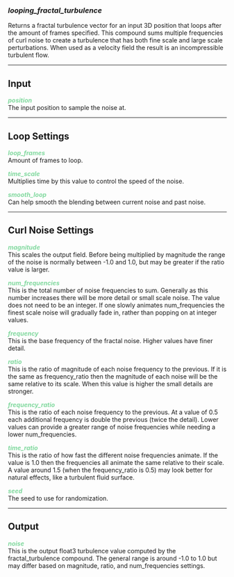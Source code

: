 ### ***looping_fractal_turbulence***
Returns a fractal turbulence vector for an input 3D position that loops after the amount of frames specified. This compound sums multiple frequencies of curl noise to create a turbulence that has both fine scale and large scale perturbations. When used as a velocity field the result is an incompressible turbulent flow.<br />

***
## Input
<span style="color:#82D99F">***position***</span>
<br />The input position to sample the noise at.

***
## Loop Settings
<span style="color:#82D99F">***loop_frames***</span>
<br />Amount of frames to loop.

<span style="color:#82D99F">***time_scale***</span>
<br />Multiplies time by this value to control the speed of the noise.

<span style="color:#82D99F">***smooth_loop***</span>
<br />Can help smooth the blending between current noise and past noise.

***
## Curl Noise Settings
<span style="color:#82D99F">***magnitude***</span>
<br />This scales the output field. Before being multiplied by magnitude the range of the noise is normally between -1.0 and 1.0, but may be greater if the ratio value is larger. 

<span style="color:#82D99F">***num_frequencies***</span>
<br />This is the total number of noise frequencies to sum. Generally as this number increases there will be more detail or small scale noise. The value does not need to be an integer. If one slowly animates num_frequencies the finest scale noise will gradually fade in, rather than popping on at integer values. 

<span style="color:#82D99F">***frequency***</span>
<br />This is the base frequency of the fractal noise. Higher values have finer detail. 

<span style="color:#82D99F">***ratio***</span>
<br />This is the ratio of magnitude of each noise frequency to the previous. If it is the same as frequency_ratio then the magnitude of each noise will be the same relative to its scale. When this value is higher the small details are stronger.

<span style="color:#82D99F">***frequency_ratio***</span>
<br />This is the ratio of each noise frequency to the previous. At a value of 0.5 each additional frequency is double the previous (twice the detail). Lower values can provide a greater range of noise frequencies while needing a lower num_frequencies. 

<span style="color:#82D99F">***time_ratio***</span>
<br />This is the ratio of how fast the different noise frequencies animate. If the value is 1.0 then the frequencies all animate the same relative to their scale. A value around 1.5 (when the frequency_ratio is 0.5) may look better for natural effects, like a turbulent fluid surface. 

<span style="color:#82D99F">***seed***</span>
<br />The seed to use for randomization.

***
## Output
<span style="color:#82D99F">***noise***</span>
<br />This is the output float3 turbulence value computed by the fractal_turbulence compound. The general range is around -1.0 to 1.0 but may differ based on magnitude, ratio, and num_frequencies settings. 

